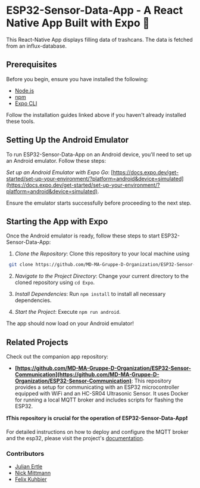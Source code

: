 # ESP32-Sensor-Data-App - A React Native App Built with Expo 📱
This React-Native App displays filling data of trashcans.
The data is fetched from an influx-database.

## Prerequisites 

Before you begin, ensure you have installed the following:

- [Node.js](https://nodejs.org/en/download/)
- [npm](https://www.npmjs.com/get-npm)
- [Expo CLI](https://docs.expo.dev/get-started/installation/)

Follow the installation guides linked above if you haven't already installed these tools.

## Setting Up the Android Emulator

To run ESP32-Sensor-Data-App on an Android device, you'll need to set up an Android emulator. Follow these steps:

*Set up an Android Emulator with Expo Go*: [https://docs.expo.dev/get-started/set-up-your-environment/?platform=android&device=simulated](https://docs.expo.dev/get-started/set-up-your-environment/?platform=android&device=simulated).

Ensure the emulator starts successfully before proceeding to the next step.

## Starting the App with Expo 

Once the Android emulator is ready, follow these steps to start ESP32-Sensor-Data-App:

1. *Clone the Repository*: Clone this repository to your local machine using

```bash
 git clone https://github.com/MD-MA-Gruppe-D-Organization/ESP32-Sensor-Data-App.git
```

2. *Navigate to the Project Directory*: Change your current directory to the cloned repository using `cd Expo`.

3. *Install Dependencies*: Run `npm install` to install all necessary dependencies.

4. *Start the Project*: Execute `npm run android`.

The app should now load on your Android emulator!

## Related Projects

Check out the companion app repository: 

- **[https://github.com/MD-MA-Gruppe-D-Organization/ESP32-Sensor-Communication](https://github.com/MD-MA-Gruppe-D-Organization/ESP32-Sensor-Communication)**: This repository provides a setup for communicating with an ESP32 microcontroller equipped with WiFi and an HC-SR04 Ultrasonic Sensor. It uses Docker for running a local MQTT broker and includes scripts for flashing the ESP32.

**❗This repository is crucial for the operation of ESP32-Sensor-Data-App❗**

For detailed instructions on how to deploy and configure the MQTT broker and the esp32, please visit the project's [documentation](https://github.com/MD-MA-Gruppe-D-Organization/ESP32-Sensor-Communication/blob/dev/README.md).


### Contributors

- [Julian Ertle](https://github.com/julianertle)
- [Nick Mittmann](https://github.com/Nick020401)
- [Felix Kuhbier](https://github.com/FelixAlexK)
